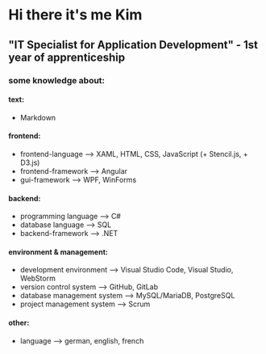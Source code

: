 # Hi there it's me Kim

## "IT Specialist for Application Development" - 1st year of apprenticeship

### some knowledge about:

#### text:
  -  Markdown

#### frontend:

  - frontend-language --> XAML, HTML, CSS, JavaScript (+ Stencil.js, + D3.js)
  - frontend-framework --> Angular
  - gui-framework --> WPF, WinForms

#### backend:

  - programming language --> C#
  - database language --> SQL
  - backend-framework --> .NET

#### environment & management:

  - development environment --> Visual Studio Code, Visual Studio, WebStorm
  - version control system --> GitHub, GitLab
  - database management system --> MySQL/MariaDB, PostgreSQL
  - project management system --> Scrum

#### other:

  - language --> german, english, french
